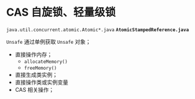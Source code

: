 # CAS 自旋锁、轻量级锁

`java.util.concurrent.atomic.Atomic*.java`
**`AtomicStampedReference.java`**

`Unsafe` 通过单例获取 `Unsafe` 对象；
* 直接操作内存；
    * `allocateMemory()`
    * `freeMemory()`
* 直接生成类实例；
* 直接操作类或实例变量
* CAS 相关操作；
